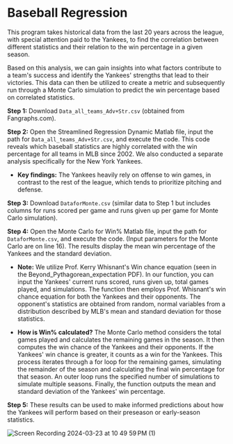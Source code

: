 # Baseball Regression

This program takes historical data from the last 20 years across the league, with special attention paid to the Yankees, to find the correlation between different statistics and their relation to the win percentage in a given season.

Based on this analysis, we can gain insights into what factors contribute to a team's success and identify the Yankees' strengths that lead to their victories. This data can then be utilized to create a metric and subsequently run through a Monte Carlo simulation to predict the win percentage based on correlated statistics.

**Step 1:** Download `Data_all_teams_Adv+Str.csv` (obtained from Fangraphs.com).

**Step 2:** Open the Streamlined Regression Dynamic Matlab file, input the path for `Data_all_teams_Adv+Str.csv`, and execute the code. This code reveals which baseball statistics are highly correlated with the win percentage for all teams in MLB since 2002. We also conducted a separate analysis specifically for the New York Yankees.

- **Key findings:**
The Yankees heavily rely on offense to win games, in contrast to the rest of the league, which tends to prioritize pitching and defense.

**Step 3:** Download `DataforMonte.csv` (similar data to Step 1 but includes columns for runs scored per game and runs given up per game for Monte Carlo simulation).

**Step 4:** Open the Monte Carlo for Win% Matlab file, input the path for `DataforMonte.csv`, and execute the code. (Input parameters for the Monte Carlo are on line 16). The results display the mean win percentage of the Yankees and the standard deviation.

- **Note:**
We utilize Prof. Kerry Whisnant's Win chance equation (seen in the Beyond_Pythagorean_expectation PDF). In our function, you can input the Yankees' current runs scored, runs given up, total games played, and simulations. The function then employs Prof. Whisnant's win chance equation for both the Yankees and their opponents. The opponent's statistics are obtained from random, normal variables from a distribution described by MLB's mean and standard deviation for those statistics.

- **How is Win% calculated?**
The Monte Carlo method considers the total games played and calculates the remaining games in the season. It then computes the win chance of the Yankees and their opponents. If the Yankees' win chance is greater, it counts as a win for the Yankees. This process iterates through a for loop for the remaining games, simulating the remainder of the season and calculating the final win percentage for that season. An outer loop runs the specified number of simulations to simulate multiple seasons. Finally, the function outputs the mean and standard deviation of the Yankees' win percentage.

**Step 5:** 
These results can be used to make informed predictions about how the Yankees will perform based on their preseason or early-season statistics.


![Screen Recording 2024-03-23 at 10 49 59 PM (1)](https://github.com/FBOTR/Project-1/assets/162471452/0663f2e9-acba-4c4b-bf5a-db3c65f9ae8d)
